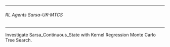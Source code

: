 -----------------------------
###### RL Agents Sarsa-UK-MTCS
--------------------------
Investigate Sarsa_Continuous_State with Kernel Regression Monte Carlo Tree Search.
